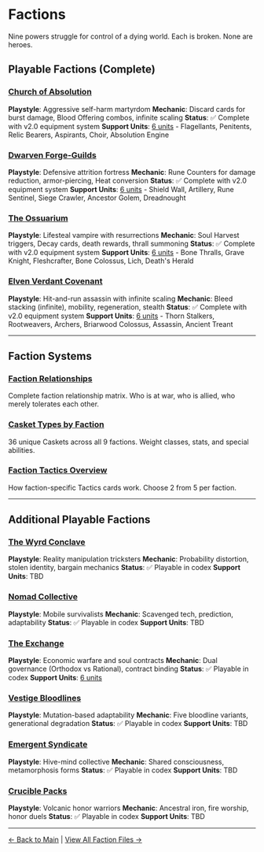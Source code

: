 # Factions

Nine powers struggle for control of a dying world. Each is broken. None are heroes.

## Playable Factions (Complete)

### [Church of Absolution](church/deck-equipment-system.md)
**Playstyle**: Aggressive self-harm martyrdom
**Mechanic**: Discard cards for burst damage, Blood Offering combos, infinite scaling
**Status**: ✅ Complete with v2.0 equipment system
**Support Units**: [6 units](church/support-units.md) - Flagellants, Penitents, Relic Bearers, Aspirants, Choir, Absolution Engine

### [Dwarven Forge-Guilds](dwarves/deck-equipment-system.md)
**Playstyle**: Defensive attrition fortress
**Mechanic**: Rune Counters for damage reduction, armor-piercing, Heat conversion
**Status**: ✅ Complete with v2.0 equipment system
**Support Units**: [6 units](dwarves/support-units.md) - Shield Wall, Artillery, Rune Sentinel, Siege Crawler, Ancestor Golem, Dreadnought

### [The Ossuarium](ossuarium/deck-equipment-system.md)
**Playstyle**: Lifesteal vampire with resurrections
**Mechanic**: Soul Harvest triggers, Decay cards, death rewards, thrall summoning
**Status**: ✅ Complete with v2.0 equipment system
**Support Units**: [6 units](ossuarium/support-units.md) - Bone Thralls, Grave Knight, Fleshcrafter, Bone Colossus, Lich, Death's Herald

### [Elven Verdant Covenant](elves/deck-equipment-system.md)
**Playstyle**: Hit-and-run assassin with infinite scaling
**Mechanic**: Bleed stacking (infinite), mobility, regeneration, stealth
**Status**: ✅ Complete with v2.0 equipment system
**Support Units**: [6 units](elves/support-units.md) - Thorn Stalkers, Rootweavers, Archers, Briarwood Colossus, Assassin, Ancient Treant

---

## Faction Systems

### [Faction Relationships](relationships.md)
Complete faction relationship matrix. Who is at war, who is allied, who merely tolerates each other.

### [Casket Types by Faction](casket-types.md)
36 unique Caskets across all 9 factions. Weight classes, stats, and special abilities.

### [Faction Tactics Overview](tactics-overview.md)
How faction-specific Tactics cards work. Choose 2 from 5 per faction.

---

## Additional Playable Factions

### [The Wyrd Conclave](fae/deck-equipment-system.md)
**Playstyle**: Reality manipulation tricksters
**Mechanic**: Probability distortion, stolen identity, bargain mechanics
**Status**: ✅ Playable in codex
**Support Units**: TBD

### [Nomad Collective](nomads/deck-equipment-system.md)
**Playstyle**: Mobile survivalists
**Mechanic**: Scavenged tech, prediction, adaptability
**Status**: ✅ Playable in codex
**Support Units**: TBD

### [The Exchange](exchange/deck-equipment-system.md)
**Playstyle**: Economic warfare and soul contracts
**Mechanic**: Dual governance (Orthodox vs Rational), contract binding
**Status**: ✅ Playable in codex
**Support Units**: [6 units](exchange/support-units.md)

### [Vestige Bloodlines](vestige-bloodlines/deck-equipment-system.md)
**Playstyle**: Mutation-based adaptability
**Mechanic**: Five bloodline variants, generational degradation
**Status**: ✅ Playable in codex
**Support Units**: TBD

### [Emergent Syndicate](emergent/deck-equipment-system.md)
**Playstyle**: Hive-mind collective
**Mechanic**: Shared consciousness, metamorphosis forms
**Status**: ✅ Playable in codex
**Support Units**: TBD

### [Crucible Packs](crucible/deck-equipment-system.md)
**Playstyle**: Volcanic honor warriors
**Mechanic**: Ancestral iron, fire worship, honor duels
**Status**: ✅ Playable in codex
**Support Units**: TBD

---

[← Back to Main](../index.html) | [View All Faction Files →](https://github.com/KeeberGoblin/penance/tree/main/docs/factions)
